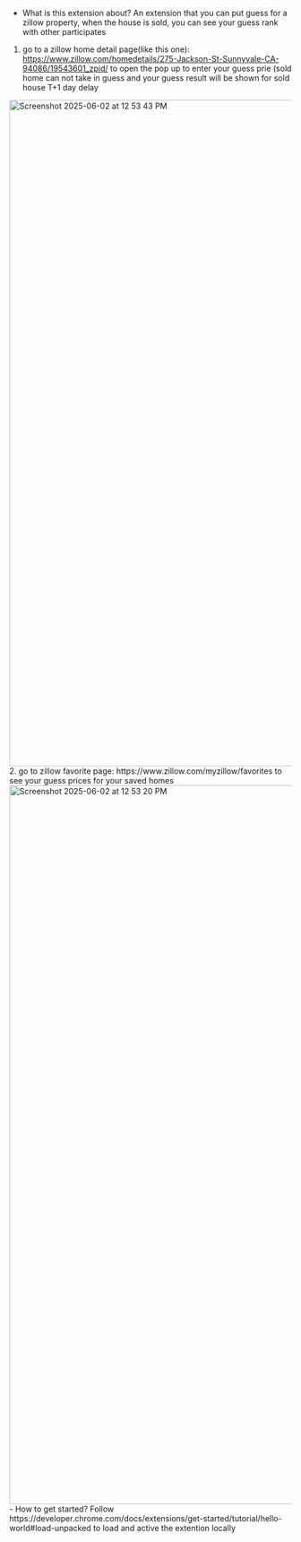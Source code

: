 - What is this extension about?
An extension that you can put guess for a zillow property, when the house is sold, you can see your guess rank with other participates
1. go to a zillow home detail page(like this one): https://www.zillow.com/homedetails/275-Jackson-St-Sunnyvale-CA-94086/19543601_zpid/ to open the pop up to enter your guess prie (sold home can not take in guess and your guess result will be shown for sold house T+1 day delay
<img width="1189" alt="Screenshot 2025-06-02 at 12 53 43 PM" src="https://github.com/user-attachments/assets/ccce6821-20df-4cb6-8cb0-a0aaf81edc75" />
2. go to zillow favorite page: https://www.zillow.com/myzillow/favorites to see your guess prices for your saved homes
<img width="1283" alt="Screenshot 2025-06-02 at 12 53 20 PM" src="https://github.com/user-attachments/assets/0ba91240-a29c-4bf1-9e04-61fb23cde1b1" />
- How to get started?
Follow https://developer.chrome.com/docs/extensions/get-started/tutorial/hello-world#load-unpacked to load and active the extention locally
